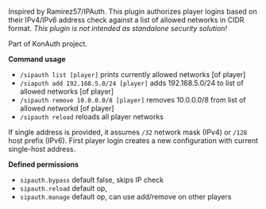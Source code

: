 Inspired by Ramirez57/IPAuth. This plugin authorizes player logins based on their IPv4/IPv6 address check against a list
of allowed networks in CIDR format.
<i>This plugin is not intended as standalone security solution!</i>

Part of KonAuth project.

<b>Command usage</b>
* `/sipauth list [player]` prints currently allowed networks [of player]<br>
* `/siaputh add 192.168.5.0/24 [player]` adds 192.168.5.0/24 to list of allowed networks [of player]<br>
* `/sipauth remove 10.0.0.0/8 [player]` removes 10.0.0.0/8 from list of allowed networkd [of player]<br>
* `/sipauth reload` reloads all player networks

If single address is provided, it assumes `/32` network mask (IPv4)
or `/128` host prefix (IPv6). First player login creates a new configuration with current single-host address.

<b>Defined permissions</b>
* `sipauth.bypass` default false, skips IP check<br>
* `sipauth.reload` default op, <br>
* `sipauth.manage` default op, can use add/remove on other players<br>
